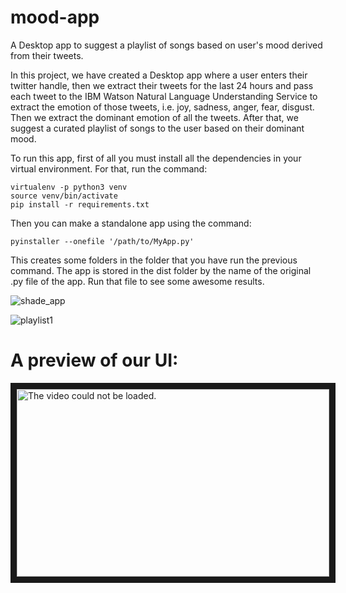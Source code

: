 # mood-app

A Desktop app to suggest a playlist of songs based on user's mood derived from their tweets.

In this project, we have created a Desktop app where a user enters their twitter handle, then we extract their tweets for the last 24 hours and pass each tweet to the IBM Watson Natural Language Understanding Service to extract the emotion of those tweets, i.e. joy, sadness, anger, fear, disgust. Then we extract the dominant emotion of all the tweets. After that, we suggest a curated playlist of songs to the user based on their dominant mood.

To run this app, first of all you must install all the dependencies in your virtual environment. For that, run the command:

```
virtualenv -p python3 venv
source venv/bin/activate
pip install -r requirements.txt
```

Then you can make a standalone app using the command:

```
pyinstaller --onefile '/path/to/MyApp.py'
```

This creates some folders in the folder that you have run the previous command. The app is stored in the dist folder by the name of the original .py file of the app.
Run that file to see some awesome results.

![shade_app](https://user-images.githubusercontent.com/32910261/46581923-b14a3580-ca5d-11e8-8a57-e1864ecfd844.png)

![playlist1](https://user-images.githubusercontent.com/32910261/46581938-d474e500-ca5d-11e8-9360-7b6c3486b989.png)

# A preview of our UI:

<a href="http://www.youtube.com/watch?feature=player_embedded&v=U6X4-l83jgI
" target="_blank"><img src="http://img.youtube.com/vi/U6X4-l83jgI/0.jpg" 
alt="The video could not be loaded." width="500" height="300" border="10" /></a>
